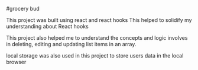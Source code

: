 #grocery bud

This project was built using react and react hooks
This helped to solidify my understanding about React hooks

This project also helped me to understand the concepts and logic involves in deleting, editing and updating list items in an array.

local storage was also used in this project to store users data in the local browser
